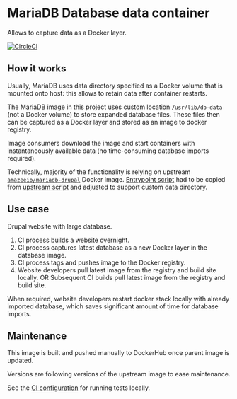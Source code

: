 # MariaDB Database data container
Allows to capture data as a Docker layer.

[![CircleCI](https://circleci.com/gh/drevops/mariadb-drupal-data.svg?style=svg)](https://circleci.com/gh/drevops/mariadb-drupal-data)

## How it works
Usually, MariaDB uses data directory specified as a Docker volume that is
mounted onto host: this allows to retain data after container restarts.

The MariaDB image in this project uses custom location `/usr/lib/db-data` (not 
a Docker volume) to store expanded database files. These files then can be
captured as a Docker layer and stored as an image to docker registry. 

Image consumers download the image and start containers with instantaneously 
available data (no time-consuming database imports required).

Technically, majority of the functionality is relying on upstream [`amazeeio/mariadb-drupal`](https://github.com/amazeeio/lagoon/blob/master/images/mariadb-drupal/Dockerfile) Docker image. 
[Entrypoint script](entrypoint.bash) had to be copied from [upstream script](https://github.com/amazeeio/lagoon/blob/master/images/mariadb/entrypoints/9999-mariadb-init.bash) and adjusted to support custom data directory.  

## Use case

Drupal website with large database.

1. CI process builds a website overnight.
2. CI process captures latest database as a new Docker layer in the database image.
3. CI process tags and pushes image to the Docker registry.
4. Website developers pull latest image from the registry and build site locally.
   OR
   Subsequent CI builds pull latest image from the registry and build site. 

When required, website developers restart docker stack locally with already 
imported database, which saves significant amount of time for database imports.

## Maintenance
This image is built and pushed manually to DockerHub once parent image
is updated.

Versions are following versions of the upstream image to ease maintenance.

See the [CI configuration](.circleci/config.yml) for running tests locally.
